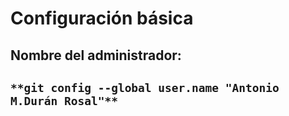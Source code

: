 
# **Configuración básica**
 ## Nombre del administrador:
## `**git config --global user.name "Antonio M.Durán Rosal"**`

